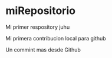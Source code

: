 # miRepositorio

Mi primer respository juhu

Mi primera contribucion local para github

Un commint mas desde Github
